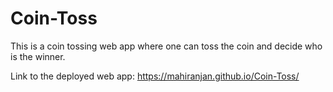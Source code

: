 # Coin-Toss

This is a coin tossing web app where one can toss the coin and decide who is the winner.

Link to the deployed web app: https://mahiranjan.github.io/Coin-Toss/

